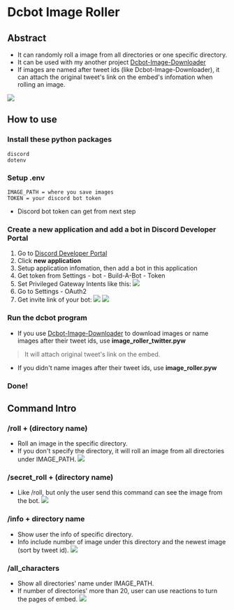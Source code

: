 # Dcbot Image Roller
## Abstract
* It can randomly roll a image from all directories or one specific directory.
* It can be used with my another project [Dcbot-Image-Downloader](https://github.com/s21543775/dcbot-image-downloader)
* If images are named after tweet ids (like Dcbot-Image-Downloader), it can attach the original tweet's link on the embed's infomation when rolling an image.

![](https://i.imgur.com/8Ab4fzc.png)
## How to use
### Install these python packages
```
discord
dotenv
```
### Setup .env
```
IMAGE_PATH = where you save images
TOKEN = your discord bot token
```
* Discord bot token can get from next step
### Create a new application and add a bot in Discord Developer Portal
1. Go to [Discord Developer Portal](https://discord.com/developers/applications)
2. Click **new application**
3. Setup application infomation, then add a bot in this application
4. Get token from Settings - bot - Build-A-Bot - Token
5. Set Privileged Gateway Intents like this:
![](https://i.imgur.com/GHwrbId.png)
6. Go to Settings - OAuth2
7. Get invite link of your bot:
![](https://i.imgur.com/01RDAq9.png)
![](https://i.imgur.com/7QReonS.png)
### Run the dcbot program
* If you use [Dcbot-Image-Downloader](https://github.com/s21543775/dcbot-image-downloader) to download images or name images after their tweet ids, use **image_roller_twitter.pyw**
> It will attach original tweet's link on the embed.

* If you didn't name images after their tweet ids, use **image_roller.pyw**
### Done!
## Command Intro
### /roll + (directory name)
* Roll an image in the specific directory.
* If you don't specify the directory, it will roll an image from all directories under IMAGE_PATH.
![](https://i.imgur.com/MLXqPnT.png)

### /secret_roll + (directory name)
* Like /roll, but only the user send this command can see the image from the bot.
![](https://i.imgur.com/697Hc7n.png)

### /info + directory name
* Show user the info of specific directory.
* Info include number of image under this directory and the newest image (sort by tweet id).
![](https://i.imgur.com/aLXCHNz.png)

### /all_characters
* Show all directories' name under IMAGE_PATH.
* If number of directories' more than 20, user can use reactions to turn the pages of embed.
![](https://i.imgur.com/ShRQfnQ.png)
